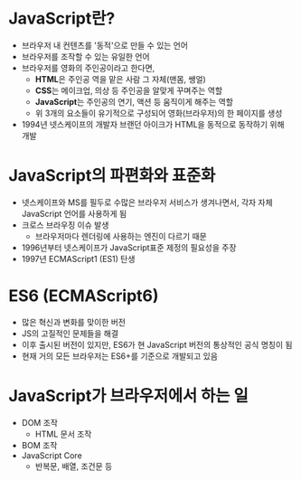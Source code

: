 # JavaScript란?

- 브라우저 내 컨텐츠를 '동적'으로 만들 수 있는 언어
- 브라우저를 조작할 수 있는 유일한 언어
- 브라우저를 영화의 주인공이라고 한다면,
  - **HTML**은 주인공 역을 맡은 사람 그 자체(맨몸, 쌩얼)  
  - **CSS**는 메이크업, 의상 등 주인공을 알맞게 꾸며주는 역할
  - **JavaScript**는 주인공의 연기, 액션 등 움직이게 해주는 역할
  - 위 3개의 요소들이 유기적으로 구성되어 영화(브라우저)의 한 페이지를 생성
- 1994년 넷스케이프의 개발자 브랜던 아이크가 HTML을 동적으로 동작하기 위해 개발



# JavaScript의 파편화와 표준화

- 넷스케이프와 MS를 필두로 수많은 브라우저 서비스가 생겨나면서, 각자 자체 JavaScript 언어를 사용하게 됨
- 크로스 브라우징 이슈 발생
  - 브라우저마다 렌더링에 사용하는 엔진이 다르기 때문
- 1996년부터 넷스케이프가 JavaScript표준 제정의 필요성을 주장
- 1997년 ECMAScript1 (ES1) 탄생



# ES6 (ECMAScript6) 

- 많은 혁신과 변화를 맞이한 버전
- JS의 고질적인 문제들을 해결
- 이후 출시된 버전이 있지만, ES6가 현 JavaScript 버전의 통상적인 공식 명칭이 됨
- 현재 거의 모든 브라우저는 ES6+를 기준으로 개발되고 있음



# JavaScript가 브라우저에서 하는 일

- DOM 조작
  - HTML 문서 조작
- BOM 조작
- JavaScript Core 
  - 반복문, 배열, 조건문 등































###  